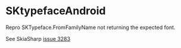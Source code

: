 # SKtypefaceAndroid
Repro SKTypeface.FromFamilyName not returning the expected font.

See SkiaSharp [issue 3283](https://github.com/mono/SkiaSharp/issues/3283)
